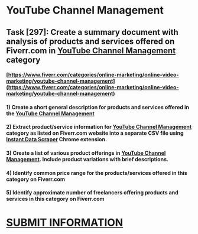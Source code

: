 # YouTube Channel Management
## Task [297]: Create a summary document with analysis of products and services offered on Fiverr.com in [YouTube Channel Management](https://www.fiverr.com/categories/online-marketing/online-video-marketing/youtube-channel-management) category
#### [https://www.fiverr.com/categories/online-marketing/online-video-marketing/youtube-channel-management](https://www.fiverr.com/categories/online-marketing/online-video-marketing/youtube-channel-management)
#### 1) Create a short general description for products and services offered in the [YouTube Channel Management](https://www.fiverr.com/categories/online-marketing/online-video-marketing/youtube-channel-management)
#### 2) Extract product/service information for [YouTube Channel Management](https://www.fiverr.com/categories/online-marketing/online-video-marketing/youtube-channel-management) category as listed on Fiverr.com website into a separate CSV file using [Instant Data Scraper](https://chrome.google.com/webstore/detail/instant-data-scraper/ofaokhiedipichpaobibbnahnkdoiiah) Chrome extension.
#### 3) Create a list of various product offerings in [YouTube Channel Management](https://www.fiverr.com/categories/online-marketing/online-video-marketing/youtube-channel-management). Include product variations with brief descriptions.
#### 4) Identify common price range for the products/services offered in this category on Fiverr.com
#### 5) Identify approximate number of freelancers offering products and services in this category on Fiverr.com

# [SUBMIT INFORMATION](https://forms.office.com/r/8AEKjkLxKG)
